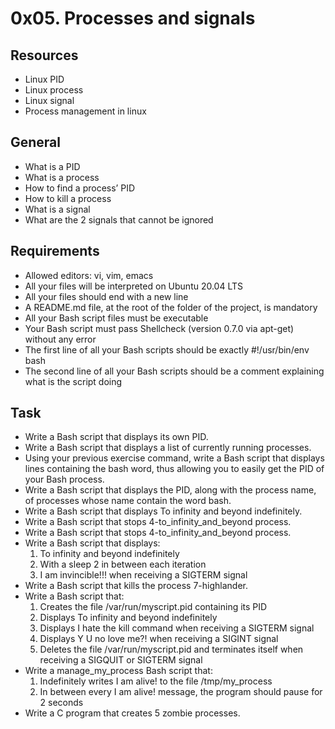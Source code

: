 # 0x05. Processes and signals

## Resources
- Linux PID
- Linux process
- Linux signal
- Process management in linux

## General
- What is a PID
- What is a process
- How to find a process’ PID
- How to kill a process
- What is a signal
- What are the 2 signals that cannot be ignored

## Requirements
- Allowed editors: vi, vim, emacs
- All your files will be interpreted on Ubuntu 20.04 LTS
- All your files should end with a new line
- A README.md file, at the root of the folder of the project, is mandatory
- All your Bash script files must be executable
- Your Bash script must pass Shellcheck (version 0.7.0 via apt-get) without any error
- The first line of all your Bash scripts should be exactly #!/usr/bin/env bash
- The second line of all your Bash scripts should be a comment explaining what is the script doing

## Task
- Write a Bash script that displays its own PID.
- Write a Bash script that displays a list of currently running processes.
- Using your previous exercise command, write a Bash script that displays lines containing the bash word, thus allowing you to easily get the PID of your Bash process.
- Write a Bash script that displays the PID, along with the process name, of processes whose name contain the word bash.
- Write a Bash script that displays To infinity and beyond indefinitely.
- Write a Bash script that stops 4-to_infinity_and_beyond process.
- Write a Bash script that stops 4-to_infinity_and_beyond process.
- Write a Bash script that displays:
    1. To infinity and beyond indefinitely
    2. With a sleep 2 in between each iteration
    3. I am invincible!!! when receiving a SIGTERM signal
- Write a Bash script that kills the process 7-highlander.
- Write a Bash script that:
    1. Creates the file /var/run/myscript.pid containing its PID
    2. Displays To infinity and beyond indefinitely
    3. Displays I hate the kill command when receiving a SIGTERM signal
    4. Displays Y U no love me?! when receiving a SIGINT signal
    5. Deletes the file /var/run/myscript.pid and terminates itself when receiving a SIGQUIT or SIGTERM signal
- Write a manage_my_process Bash script that:
    1. Indefinitely writes I am alive! to the file /tmp/my_process
    2. In between every I am alive! message, the program should pause for 2 seconds
- Write a C program that creates 5 zombie processes.

